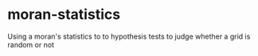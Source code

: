 # moran-statistics
Using a moran's statistics to to hypothesis tests to judge whether a grid is random or not
